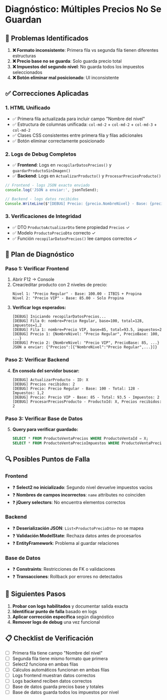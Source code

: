 # Diagnóstico: Múltiples Precios No Se Guardan

## 🐛 Problemas Identificados

1. **❌ Formato inconsistente**: Primera fila vs segunda fila tienen diferentes estructuras
2. **❌ Precio base no se guarda**: Solo guarda precio total
3. **❌ Impuestos del segundo nivel**: No guarda todos los impuestos seleccionados
4. **❌ Botón eliminar mal posicionado**: UI inconsistente

## ✅ Correcciones Aplicadas

### 1. **HTML Unificado** 
- ✅ Primera fila actualizada para incluir campo "Nombre del nivel"
- ✅ Estructura de columnas unificada: `col-md-2` + `col-md-2` + `col-md-3` + `col-md-2`
- ✅ Clases CSS consistentes entre primera fila y filas adicionales
- ✅ Botón eliminar correctamente posicionado

### 2. **Logs de Debug Completos**
- ✅ **Frontend**: Logs en `recopilarDatosPrecios()` y `guardarProductoSinImagen()`
- ✅ **Backend**: Logs en `ActualizarProducto()` y `ProcesarPreciosProducto()`

```javascript
// Frontend - logs JSON exacto enviado
console.log('JSON a enviar:', jsonToSend);

// Backend - logs datos recibidos
Console.WriteLine($"[DEBUG] Precio: {precio.NombreNivel} - Base: {precio.PrecioBase}");
```

### 3. **Verificaciones de Integridad**
- ✅ DTO `ProductoActualizarDto` tiene propiedad `Precios` ✓
- ✅ Modelo `ProductoPrecioDto` correcto ✓
- ✅ Función `recopilarDatosPrecios()` lee campos correctos ✓

## 🧪 Plan de Diagnóstico

### Paso 1: Verificar Frontend
1. Abrir F12 → Console
2. Crear/editar producto con 2 niveles de precio:
   ```
   Nivel 1: "Precio Regular" - Base: 100.00 - ITBIS + Propina
   Nivel 2: "Precio VIP" - Base: 85.00 - Solo Propina  
   ```
3. **Verificar logs esperados:**
   ```
   [DEBUG] Iniciando recopilarDatosPrecios...
   [DEBUG] Fila 0: nombre=Precio Regular, base=100, total=128, impuestos=1,2
   [DEBUG] Fila 1: nombre=Precio VIP, base=85, total=93.5, impuestos=2
   [DEBUG] Precio 1: {NombreNivel: "Precio Regular", PrecioBase: 100, ...}
   [DEBUG] Precio 2: {NombreNivel: "Precio VIP", PrecioBase: 85, ...}
   JSON a enviar: {"Precios":[{"NombreNivel":"Precio Regular",...}]}
   ```

### Paso 2: Verificar Backend  
4. **En consola del servidor buscar:**
   ```
   [DEBUG] ActualizarProducto - ID: X
   [DEBUG] Precios recibidos: 2
   [DEBUG] Precio: Precio Regular - Base: 100 - Total: 128 - Impuestos: 1,2
   [DEBUG] Precio: Precio VIP - Base: 85 - Total: 93.5 - Impuestos: 2
   [DEBUG] ProcesarPreciosProducto - ProductoId: X, Precios recibidos: 2
   ```

### Paso 3: Verificar Base de Datos
5. **Query para verificar guardado:**
   ```sql
   SELECT * FROM ProductoVentaPrecios WHERE ProductoVentaId = X;
   SELECT * FROM ProductoVentaPrecioImpuestos WHERE ProductoVentaPrecioId IN (...);
   ```

## 🔍 Posibles Puntos de Falla

### Frontend
- ❓ **Select2 no inicializado**: Segundo nivel devuelve impuestos vacíos
- ❓ **Nombres de campos incorrectos**: `name` attributes no coinciden
- ❓ **jQuery selectors**: No encuentra elementos correctos

### Backend  
- ❓ **Deserialización JSON**: `List<ProductoPrecioDto>` no se mapea
- ❓ **Validación ModelState**: Rechaza datos antes de procesarlos
- ❓ **EntityFramework**: Problema al guardar relaciones

### Base de Datos
- ❓ **Constraints**: Restricciones de FK o validaciones
- ❓ **Transacciones**: Rollback por errores no detectados

## 🎯 Siguientes Pasos

1. **Probar con logs habilitados** y documentar salida exacta
2. **Identificar punto de falla** basado en logs
3. **Aplicar corrección específica** según diagnóstico  
4. **Remover logs de debug** una vez funcional

## 📋 Checklist de Verificación

- [ ] Primera fila tiene campo "Nombre del nivel"
- [ ] Segunda fila tiene mismo formato que primera
- [ ] Select2 funciona en ambas filas
- [ ] Cálculos automáticos funcionan en ambas filas
- [ ] Logs frontend muestran datos correctos
- [ ] Logs backend reciben datos correctos
- [ ] Base de datos guarda precios base y totales
- [ ] Base de datos guarda todos los impuestos por nivel